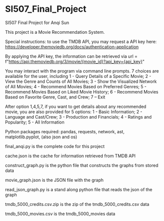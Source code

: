 # SI507_Final_Project
SI507 Final Project for Anqi Sun

This project is a Movie Recommendation System.

Special instructions: to use the TMDB API, you may request a API key here: https://developer.themoviedb.org/docs/authentication-application

By applying the API key, the information can be retrieved via url = f"https://api.themoviedb.org/3/movie/{movie_id}?api_key={api_key}"

You may interact with the program via command line prompts. 7 choices are available for the user, including 1 - Query Details of a Specific Movie; 2 - View the Genre and Counts of All Movies; 3 - Show the Visualized Network of All Movies; 4 - Recommend Movies Based on Preferred Genres; 5 - Recommend Movies Based on Liked Movie History; 6 - Recommend Movies Based on Favorite Genre, Cast, and Crew; 7 – Exit

After option 1,4,5,7, if you want to get details about any recommended movie, you are also provided for 5 options: 1 - Basic Information; 2 - Language and Cast/Crew; 3 - Production and Financials; 4 - Ratings and Popularity; 5 - All Information

Python packages required: pandas, requests, network, ast, matplotlib.pyplot, (also json and os)

final_anqi.py is the complete code for this project

cache.json is the cache for information retrieved from TMDB API

construct_graph.py is the python file that constructs the graphs from stored data

movie_graph.json is the JSON file with the graph

read_json_graph.py is a stand along python file that reads the json of the graph

tmdb_5000_credits.csv.zip is the zip of the tmdb_5000_credits.csv data

tmdb_5000_movies.csv is the tmdb_5000_movies data


 



